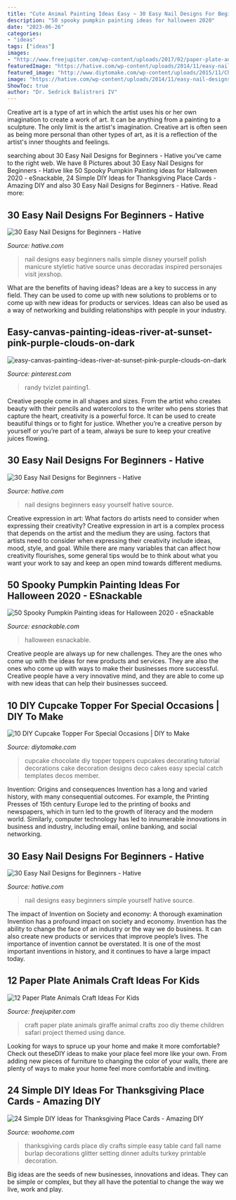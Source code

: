 ```yaml
---
title: "Cute Animal Painting Ideas Easy ~ 30 Easy Nail Designs For Beginners"
description: "50 spooky pumpkin painting ideas for halloween 2020"
date: "2023-06-26"
categories:
- "ideas"
tags: ["ideas"]
images:
- "http://www.freejupiter.com/wp-content/uploads/2017/02/paper-plate-animal-craft-ideas-for-kids1.jpg"
featuredImage: "https://hative.com/wp-content/uploads/2014/11/easy-nail-designs/17-easy-nail-designs-for-beginners.jpg"
featured_image: "http://www.diytomake.com/wp-content/uploads/2015/11/Chocolate-DIY-CUpcake-topper.jpg"
image: "https://hative.com/wp-content/uploads/2014/11/easy-nail-designs/15-easy-nail-designs-for-beginners.jpg"
ShowToc: true
author: "Dr. Sedrick Balistreri IV"
---
```



Creative art is a type of art in which the artist uses his or her own imagination to create a work of art. It can be anything from a painting to a sculpture. The only limit is the artist's imagination. Creative art is often seen as being more personal than other types of art, as it is a reflection of the artist's inner thoughts and feelings.

	

		
searching about 30 Easy Nail Designs for Beginners - Hative you've came to the right web. We have 8 Pictures about 30 Easy Nail Designs for Beginners - Hative like 50 Spooky Pumpkin Painting ideas for Halloween 2020 - eSnackable, 24 Simple DIY Ideas for Thanksgiving Place Cards - Amazing DIY and also 30 Easy Nail Designs for Beginners - Hative. Read more:
		
    
## 30 Easy Nail Designs For Beginners - Hative

<img loading=lazy src="https://hative.com/wp-content/uploads/2014/11/easy-nail-designs/17-easy-nail-designs-for-beginners.jpg" onerror="this.onerror=null;this.src='https://tse1.mm.bing.net/th?id=OIP.0dxenuIZ7cM3W60aAK_9gAHaLH&amp;pid=15.1';" alt="30 Easy Nail Designs for Beginners - Hative">

_Source: hative.com_

>nail designs easy beginners nails simple disney yourself polish manicure styletic hative source unas decoradas inspired personajes visit jexshop. 

	

What are the benefits of having ideas?
Ideas are a key to success in any field. They can be used to come up with new solutions to problems or to come up with new ideas for products or services. Ideas can also be used as a way of networking and building relationships with people in your industry.

    
## Easy-canvas-painting-ideas-river-at-sunset-pink-purple-clouds-on-dark

<img loading=lazy src="https://i.pinimg.com/736x/12/24/9c/12249c964a28a85c93911860b9542bd4.jpg" onerror="this.onerror=null;this.src='https://tse2.mm.bing.net/th?id=OIP.syElN6CYybxdYW4rxvCXFQHaJ5&amp;pid=15.1';" alt="easy-canvas-painting-ideas-river-at-sunset-pink-purple-clouds-on-dark">

_Source: pinterest.com_

>randy tvizlet painting1. 

	

Creative people come in all shapes and sizes. From the artist who creates beauty with their pencils and watercolors to the writer who pens stories that capture the heart, creativity is a powerful force. It can be used to create beautiful things or to fight for justice. Whether you’re a creative person by yourself or you’re part of a team, always be sure to keep your creative juices flowing.

    
## 30 Easy Nail Designs For Beginners - Hative

<img loading=lazy src="https://hative.com/wp-content/uploads/2014/11/easy-nail-designs/15-easy-nail-designs-for-beginners.jpg" onerror="this.onerror=null;this.src='https://tse4.mm.bing.net/th?id=OIP._J77519sm_agWHNC0quYgAHaJ4&amp;pid=15.1';" alt="30 Easy Nail Designs for Beginners - Hative">

_Source: hative.com_

>nail designs beginners easy yourself hative source. 

	

Creative expression in art: What factors do artists need to consider when expressing their creativity?
Creative expression in art is a complex process that depends on the artist and the medium they are using. factors that artists need to consider when expressing their creativity include ideas, mood, style, and goal. While there are many variables that can affect how creativity flourishes, some general tips would be to think about what you want your work to say and keep an open mind towards different mediums.

    
## 50 Spooky Pumpkin Painting Ideas For Halloween 2020 - ESnackable

<img loading=lazy src="https://esnackable.com/wp-content/uploads/2020/10/6-5.jpg" onerror="this.onerror=null;this.src='https://tse4.mm.bing.net/th?id=OIP.lrHCdilGvDR-STAzlVornwHaLH&amp;pid=15.1';" alt="50 Spooky Pumpkin Painting ideas for Halloween 2020 - eSnackable">

_Source: esnackable.com_

>halloween esnackable. 

	

Creative people are always up for new challenges. They are the ones who come up with the ideas for new products and services. They are also the ones who come up with ways to make their businesses more successful. Creative people have a very innovative mind, and they are able to come up with new ideas that can help their businesses succeed.

    
## 10 DIY Cupcake Topper For Special Occasions | DIY To Make

<img loading=lazy src="http://www.diytomake.com/wp-content/uploads/2015/11/Chocolate-DIY-CUpcake-topper.jpg" onerror="this.onerror=null;this.src='https://tse1.mm.bing.net/th?id=OIP.ZgOnTy3aEGRXq6_Ui6AGLQHaJ3&amp;pid=15.1';" alt="10 DIY Cupcake Topper For Special Occasions | DIY to Make">

_Source: diytomake.com_

>cupcake chocolate diy topper toppers cupcakes decorating tutorial decorations cake decoration designs deco cakes easy special catch templates decos member. 

	

Invention: Origins and consequences
Invention has a long and varied history, with many consequential outcomes. For example, the Printing Presses of 15th century Europe led to the printing of books and newspapers, which in turn led to the growth of literacy and the modern world. Similarly, computer technology has led to innumerable innovations in business and industry, including email, online banking, and social networking.

    
## 30 Easy Nail Designs For Beginners - Hative

<img loading=lazy src="https://hative.com/wp-content/uploads/2014/11/easy-nail-designs/16-easy-nail-designs-for-beginners.jpg" onerror="this.onerror=null;this.src='https://tse4.mm.bing.net/th?id=OIP.x18D-udzyDuXZ1FWSVY4qAHaKS&amp;pid=15.1';" alt="30 Easy Nail Designs for Beginners - Hative">

_Source: hative.com_

>nail designs easy beginners simple yourself hative source. 

	

The impact of Invention on Society and economy: A thorough examination
Invention has a profound impact on society and economy. Invention has the ability to change the face of an industry or the way we do business. It can also create new products or services that improve people’s lives. The importance of invention cannot be overstated. It is one of the most important inventions in history, and it continues to have a large impact today.

    
## 12 Paper Plate Animals Craft Ideas For Kids

<img loading=lazy src="http://www.freejupiter.com/wp-content/uploads/2017/02/paper-plate-animal-craft-ideas-for-kids1.jpg" onerror="this.onerror=null;this.src='https://tse3.mm.bing.net/th?id=OIP.dbgYNkviv0XJFEsKzuL29QHaUz&amp;pid=15.1';" alt="12 Paper Plate Animals Craft Ideas For Kids">

_Source: freejupiter.com_

>craft paper plate animals giraffe animal crafts zoo diy theme children safari project themed using dance. 

	

Looking for ways to spruce up your home and make it more comfortable? Check out theseDIY ideas to make your place feel more like your own. From adding new pieces of furniture to changing the color of your walls, there are plenty of ways to make your home feel more comfortable and inviting.

    
## 24 Simple DIY Ideas For Thanksgiving Place Cards - Amazing DIY

<img loading=lazy src="http://www.woohome.com/wp-content/uploads/2013/11/DIY-Thanksgiving-Place-Cards-13-2.jpg" onerror="this.onerror=null;this.src='https://tse1.mm.bing.net/th?id=OIP.5d7uEQDX_4VQOaNgG_YOkgHaLH&amp;pid=15.1';" alt="24 Simple DIY Ideas for Thanksgiving Place Cards - Amazing DIY">

_Source: woohome.com_

>thanksgiving cards place diy crafts simple easy table card fall name burlap decorations glitter setting dinner adults turkey printable decoration. 

	

Big ideas are the seeds of new businesses, innovations and ideas. They can be simple or complex, but they all have the potential to change the way we live, work and play.

